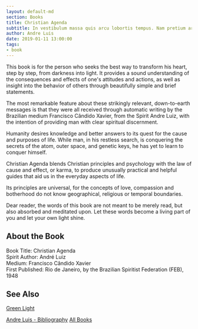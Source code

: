 ```yaml
---
layout: default-md
section: Books
title: Christian Agenda
subtitle: In vestibulum massa quis arcu lobortis tempus. Nam pretium arcu in odio vulputate luctus.
author: Andre Luis
date: 2019-01-11 13:00:00
tags: 
- book
---
```


This book is for the person who seeks the best way to transform his heart, step by step, from darkness into light.  It provides a sound understanding of the consequences and effects of one's attitudes and actions, as well as insight into the behavior of others through beautifully simple and brief statements.

The most remarkable feature about these strikingly relevant, down-to-earth messages is that they were all received through automatic writing by the Brazilian medium Francisco Cândido Xavier, from the Spirit Andre Luiz, with the intention of providing man with clear spiritual discernment.

Humanity desires knowledge and better answers to its quest for the cause and purposes of life.  While man, in his restless search, is conquering the secrets of the atom, outer space, and genetic keys, he has yet to learn to conquer himself.

Christian Agenda blends Christian principles and psychology with the law of cause and effect, or karma, to produce unusually practical and helpful guides that aid us in the everyday aspects of life.

Its principles are universal, for the concepts of love, compassion and botherhood do not know geographical, religious or temporal boundaries.

Dear reader, the words of this book are not meant to be merely read, but also absorbed and meditated upon. Let these words become a living part of you and let your own light shine.


## About the Book
Book Title: Christian Agenda  
Spirit Author: André Luiz  
Medium: Francisco Cândido Xavier   
First Published: Rio de Janeiro, by the Brazilian Spiritist Federation (FEB), 1948  


## See Also
[Green Light](green-light)  

<a href="/books/andre-luis" class="button">Andre Luis - Bibliography</a>
<a href="/books" class="button">All Books</a>
